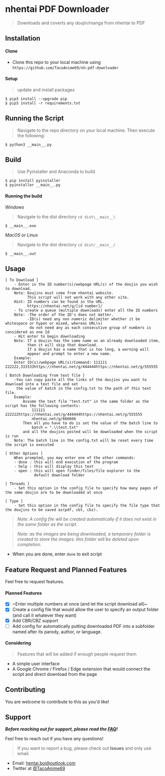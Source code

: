 # nhentai PDF Downloader
> Downloads and coverts any doujin/manga from nhentai to PDF

## Installation
#### Clone
- Clone this repo to your local machine using ```https://github.com/TacoAnime69/nh-pdf-downloader```
#### Setup
> update and install packages
```
$ pip3 install --upgrade pip
$ pip3 install -r requirements.txt
```

## Running the Script
> Navigate to the repo directory on your local machine. Then execute the following:
```
$ python3 __main__.py
```

## Build
> Use Pyinstaller and Anaconda to build
```
$ pip install pyinstaller
$ pyinstaller __main__.py
```

#### Running the build
_Windows_
> Navigate to the dist directory ```cd dist\__main__\```
```
$ __main__.exe
```
_MacOS or Linux_
> Navigate to the dist directory ```cd dist/__main__/```
```
$ __main__.out
```

## Usage
```
[ To Download ]
    - Enter in the ID number(s)/webpage URL(s) of the doujin you wish to download.
    Note: Doujins must come from nhentai website. 
          This script will not work with any other site.
    Hint: ID numbers can be found in the URL. 
          https://nhentai.net/g/[id number]/
    - To create a queue (multiple downloads) enter all the ID numbers
    Note: -The order of the ID's does not matter.
          -ID(s) need any non numeric delimiter whether it be whitespace or hypen or mixed, whereas URL(s) 
           do not need any as each consecutive group of numbers is considered as one Id
    - Hit enter to begin downloading
    Note: If a doujin has the same name as an already downloaded item,
          then it will skip that download.
          If a doujin has a name that is too long, a warning will
          appear and prompt to enter a new name.
    Example:
    Enter ID(s)/webpage URL(s)/Command: 111111 222222,333333https://nhentai.net/g/444444https://nhentai.net/g/555555

[ Batch Downloading from text file ]
    -You can copy paste all the links of the doujins you want to download into a text file and set
     the value of batch in the config.txt to the path of this text file.
    Example: 
        Assume the text file "test.txt" in the same folder as the script has the following contents:
            111111 222222https://nhentai.net/g/444444https://nhentai.net/g/555555
            nhentai.net/g/666666
        Then all you have to do is set the value of the batch line to 
            batch = ".\\test.txt"
        and all the doujins posted will be downloaded when the script is run
    Note: The batch line in the config.txt will be reset every time the script is executed

[ Other Options ]
    When prompted, you may enter one of the other commands:
    - done : this will end execution of the program
    - help : this will display this text
    - open : this will open finder/files/file explorer to the
             default download folder

[ Threads ]
    - Set this option in the config file to specify how many pages of the same doujin are to be downloaded at once

[ Type ]
    - Set this option in the config file to specify the file type that the doujins to be saved as(pdf, cbt, cbz).
```
> _Note: A config file will be created automatically if it does not exist in the same folder as the script._
 
> _Note: as the images are being downloaded, a temporary folder is created to store the images. this folder will be deleted upon completion._
* When you are done, enter ```done``` to exit script

## Feature Request and Planned Features
Feel free to request features. 
#### Planned Features
- [x] ~Enter multiple numbers at once (and let the script download all)~
- [x] Create a config file that would allow the user to specify an output folder (and call it whatever they want)
- [x] Add CBR/CBZ support
- [ ] Add config for automatically putting downloaded PDF into a subfolder named after its parody, author, or language.
#### Considering
> Features that will be added if enough people request them
- A simple user interface
- A Google Chrome / Firefox / Edge extension that would connect the script and direct download from the page

## Contributing
You are welcome to contribute to this as you'd like!

## Support
*__Before reaching out for support, please read the [FAQ](https://github.com/TacoAnime69/nh-pdf-downloader/wiki/FAQ)!__*

Feel free to reach out if you have any questions!
> If you want to report a bug, please check out __Issues__ and only use email.
- Email: hentai.boi@outlook.com
- Twitter at [@TacoAnime69](https://twitter.com/TacoAnime69)
